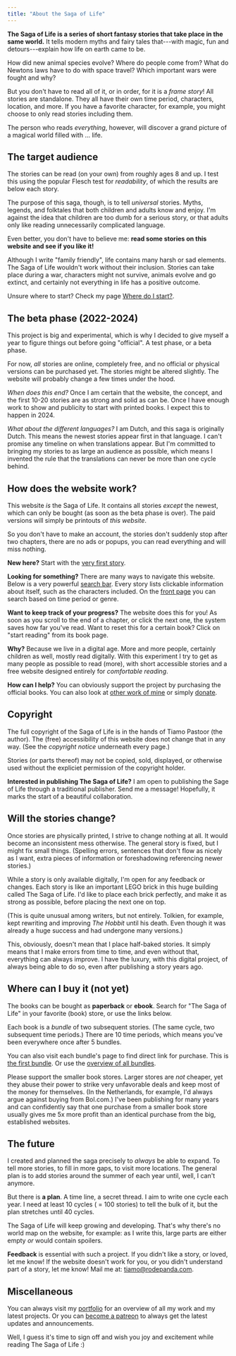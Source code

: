 ```yaml
---
title: "About the Saga of Life"
---
```


**The Saga of Life is a series of short fantasy stories that take place in the same world.** It tells modern myths and fairy tales that---with magic, fun and detours---explain how life on earth came to be.

How did new animal species evolve? Where do people come from? What do Newtons laws have to do with space travel? Which important wars were fought and why?

But you don't have to read all of it, or in order, for it is a _frame story_! All stories are standalone. They all have their own time period, characters, location, and more. If you have a favorite character, for example, you might choose to only read stories including them.

The person who reads _everything_, however, will discover a grand picture of a magical world filled with ... life.

## The target audience

The stories can be read (on your own) from roughly ages 8 and up. I test this using the popular Flesch test for _readability_, of which the results are below each story.

The purpose of this saga, though, is to tell _universal_ stories. Myths, legends, and folktales that both children and adults know and enjoy. I'm against the idea that children are too dumb for a serious story, or that adults only like reading unnecessarily complicated language.

Even better, you don't have to believe me: **read some stories on this website and see if you like it!**

Although I write "family friendly", life contains many harsh or sad elements. The Saga of Life wouldn't work without their inclusion. Stories can take place during a war, characters might not survive, animals evolve and go extinct, and certainly not everything in life has a positive outcome.

Unsure where to start? Check my page [Where do I start?](/en/where-do-i-start).

## The beta phase (2022-2024)

This project is big and experimental, which is why I decided to give myself a year to figure things out before going "official". A test phase, or a beta phase.

For now, _all_ stories are online, completely free, and no official or physical versions can be purchased yet. The stories might be altered slightly. The website will probably change a few times under the hood.

_When does this end?_ Once I am certain that the website, the concept, and the first 10-20 stories are as strong and solid as can be. Once I have enough work to show and publicity to start with printed books. I expect this to happen in 2024.

_What about the different languages?_ I am Dutch, and this saga is originally Dutch. This means the newest stories appear first in that language. I can't promise any timeline on when translations appear. But I'm committed to bringing my stories to as large an audience as possible, which means I invented the rule that the translations can never be more than one cycle behind.

## How does the website work?

This website _is_ the Saga of Life. It contains all stories _except_ the newest, which can only be bought (as soon as the beta phase is over). The paid versions will simply be printouts of _this website_.

So you don't have to make an account, the stories don't suddenly stop after two chapters, there are no ads or popups, you can read everything and will miss nothing.

**New here?** Start with the [very first story](/en/oebps/books/the-banished-siblings).

**Looking for something?** There are many ways to navigate this website. Below is a very powerful [search bar](#zoekbalk). Every story lists clickable information about itself, such as the characters included. On the [front page](/en/#verhalen-zoeken) you can search based on time period or genre.

**Want to keep track of your progress?** The website does this for you! As soon as you scroll to the end of a chapter, or click the next one, the system saves how far you've read. Want to reset this for a certain book? Click on "start reading" from its book page.

**Why?** Because we live in a digital age. More and more people, certainly children as well, mostly read digitally. With this experiment I try to get as many people as possible to read (more), with short accessible stories and a free website designed entirely for _comfortable reading_.

**How can I help?** You can obviously support the project by purchasing the official books. You can also look at [other work of mine](https://rodepanda.com) or simply [donate](https://patreon.com/tiamopastoor).

## Copyright

The full copyright of the Saga of Life is in the hands of Tiamo Pastoor (the author). The (free) accessibility of this website does not change that in any way. (See the _copyright notice_ underneath every page.)

Stories (or parts thereof) may not be copied, sold, displayed, or otherwise used without the expliciet permission of the copyright holder.

**Interested in publishing The Saga of Life?** I am open to publishing the Sage of Life through a traditional publisher. Send me a message! Hopefully, it marks the start of a beautiful collaboration.

## Will the stories change?

Once stories are physically printed, I strive to change nothing at all. It would become an inconsistent mess otherwise. The general story is fixed, but I might fix small things. (Spelling errors, sentences that don't flow as nicely as I want, extra pieces of information or foreshadowing referencing newer stories.) 

While a story is only available digitally, I'm open for any feedback or changes. Each story is like an important LEGO brick in this huge building called The Saga of Life. I'd like to place each brick perfectly, and make it as strong as possible, before placing the next one on top.

(This is quite unusual among writers, but not entirely. Tolkien, for example, kept rewriting and improving _The Hobbit_ until his death. Even though it was already a huge success and had undergone many versions.)

This, obviously, doesn't mean that I place half-baked stories. It simply means that I make errors from time to time, and even without that, everything can always improve. I have the luxury, with this digital project, of always being able to do so, even after publishing a story years ago.

## Where can I buy it (not yet)

The books can be bought as **paperback** or **ebook**. Search for "The Saga of Life" in your favorite (book) store, or use the links below.

Each book is a _bundle_ of two subsequent stories. (The same cycle, two subsequent time periods.) There are 10 time periods, which means you've been everywhere once after 5 bundles.

You can also visit each bundle's page to find direct link for purchase. This is [the first bundle](/en/bundle/dreamdinos-animalgods). Or use the [overview of all bundles](/en/bundle).

Please support the smaller book stores. Larger stores are _not_ cheaper, yet they abuse their power to strike very unfavorable deals and keep most of the money for themselves. (In the Netherlands, for example, I'd always argue against buying from Bol.com.) I've been publishing for many years and can confidently say that one purchase from a smaller book store usually gives me 5x more profit than an identical purchase from the big, established websites.

## The future

I created and planned the saga precisely to _always_ be able to expand. To tell more stories, to fill in more gaps, to visit more locations. The general plan is to add stories around the summer of each year until, well, I can't anymore.

But there is **a plan**. A time line, a secret thread. I aim to write one cycle each year. I need at least 10 cycles ( = 100 stories) to tell the bulk of it, but the plan stretches until 40 cycles.

The Saga of Life will keep growing and developing. That's why there's no world map on the website, for example: as I write this, large parts are either empty _or_ would contain spoilers.

**Feedback** is essential with such a project. If you didn't like a story, or loved, let me know! If the website doesn't work for you, or you didn't understand part of a story, let me know! Mail me at: [tiamo@rodepanda.com](mailto:tiamo@rodepanda.com).

## Miscellaneous

You can always visit my [portfolio](https://rodepanda.com) for an overview of all my work and my latest projects. Or you can [become a patreon](https://patreon.com/tiamopastoor) to always get the latest updates and announcements.

Well, I guess it's time to sign off and wish you joy and excitement while reading The Saga of Life :)